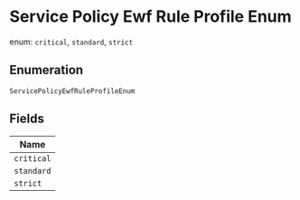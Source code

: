 
# Service Policy Ewf Rule Profile Enum

enum: `critical`, `standard`, `strict`

## Enumeration

`ServicePolicyEwfRuleProfileEnum`

## Fields

| Name |
|  --- |
| `critical` |
| `standard` |
| `strict` |

